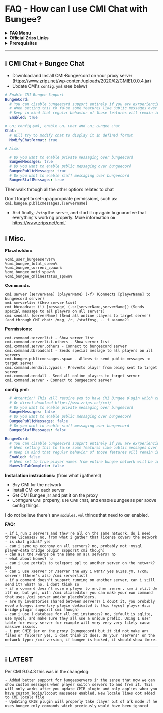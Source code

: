 # FAQ - How can I use CMI Chat with Bungee?

<topMenu>
<details>
    <summary><strong>FAQ Menu</strong></summary>
    <p>
     • <a href="https://faq.cmi.support/bungee">Bungeecord-Info</a>, 
     • <a href="https://faq.cmi.support/chance">Chance-Example</a>, 
     • <a href="https://faq.cmi.support/format">Chat-Format</a>, 
     • <a href="https://faq.cmi.support/chat">Chat-Manager</a>, 
     • <a href="https://faq.cmi.support/chatfilter">Chat-Filter</a>, 
     • <a href="https://faq.cmi.support/chatrooms">Chat-Rooms</a>, 
     • <a href="https://faq.cmi.support/commands">Commands-Manager</a>, 
     • <a href="https://faq.cmi.support/joinleave">Custom-Join-Leave</a>, 
     • <a href="https://faq.cmi.support/economy">Economy-Manager</a>, 
     • <a href="https://faq.cmi.support/ext-cmds">Extending-Commands</a>, 
     • <a href="https://faq.cmi.support/gettingstarted">Getting-Started</a>, 
     • <a href="https://faq.cmi.support/glow">Glow</a>, 
     • <a href="https://faq.cmi.support/help">Custom-Help</a>, 
     • <a href="https://faq.cmi.support/hexcolors">Hex-Colors</a>, 
     • <a href="https://faq.cmi.support/import">Importing-Data</a>, 
     • <a href="https://faq.cmi.support/library">CMILib</a>, 
     • <a href="https://faq.cmi.support/prefix">LuckPerms-Prefix</a>, 
     • <a href="https://faq.cmi.support/migrate">Migrate-Database</a>, 
     • <a href="https://faq.cmi.support/mode-stuck">Mode-Stuck</a>, 
     • <a href="https://faq.cmi.support/more-msg-cmds">More-Msg-Commands</a>, 
     • <a href="https://faq.cmi.support/motd">MOTD</a>, 
     • <a href="https://faq.cmi.support/params">Parameters</a>, 
     • <a href="https://faq.cmi.support/ranks">Ranks</a>, 
     • <a href="https://faq.cmi.support/rules">Custom-Rules</a>, 
     • <a href="https://faq.cmi.support/running">Running-CMI</a>, 
     • <a href="https://faq.cmi.support/safety">Safety-Tips</a>, 
     • <a href="https://faq.cmi.support/social">Social-Addon</a>, 
     • <a href="https://faq.cmi.support/specialized">Specialized-Cmds</a>, 
     • <a href="https://faq.cmi.support/toggle">Toggle-Example</a>, 
     • <a href="https://faq.cmi.support/trash">Trash</a>, 
     • <a href="https://faq.cmi.support/votes">Vote-Manager</a>.
    </p>
</details>

<details>
    <summary><strong>Official Zrips Links</strong></summary>
    <p>
     • <a href="https://zrips.net/">Zrips Website</a>
     <pre>https://www.zrips.net/<br>The official website, wiki/documentation/information</pre>
     • <a href="https://discord.gg/dDMamN4">Zrips Discord</a>
     <pre>https://discord.gg/dDMamN4<br>The official Discord community, member-driven support</pre>
     • <a href="https://github.com/Zrips/">Zrips Github</a>
     <pre>https://github.com/Zrips<br>The place for bug reports and feature suggestions</pre>
    </p>
</details>

<details>
    <summary><strong>Prerequisites</strong></summary>
    <ul>
        <li><a href="https://www.spigotmc.org/resources/3742/">Buy and Download CMI</a> (premium plugin)
         <pre>https://www.spigotmc.org/resources/3742/<br>Get the CMI plugin if you haven't already, and then Install it on all your servers</pre></li>
        <li><a href="https://www.spigotmc.org/resources/87610/">Also Download CMILib</a> (free library) (<a href="https://github.com/mrfdev/CMI/edit/master/Resources/FAQ/cmi-library.md">more info</a>)
         <pre>https://www.spigotmc.org/resources/87610/<br>All Zrips plugins require the CMILib .jar file. Get it and also put it on all your servers.</pre></li>
        <li>All my FAQ pages have been written for Spigot / Paper 1.17.1 and CMI 9.0.6.x or newer.</li>
        <li>The mrfdev github page is not an official resource, we're sharing our knowledge as a courtesy.</li>
        <li>I am a team member on the Zrips Discord, this does not mean what I say is official.</li>
    </ul>
</details>
</topMenu>

---

## <g-emoji class="g-emoji" alias="information_source" fallback-src="https://github.githubassets.com/images/icons/emoji/unicode/2139.png">ℹ️</g-emoji> CMI Chat + Bungee Chat

- Download and Install CMI-Bungeecord on your proxy server (<https://www.zrips.net/wp-content/uploads/2020/02/CMIB1.0.0.4.jar>)
- Update CMI's `config.yml` (see below)
```yaml
# Enable CMI Bungee Support 
BungeeCord:
  # You can disable bungeecord support entirely if you are exrperiencing issues with it
  # When setting this to false some features like public messages over bungee cord, private messages over bungeecord, portals over bungecoord and other features will stop working
  # Keep in mind that regular behavior of those features will remain intacted
  Enabled: true

# CMI config.yml, enable CMI Chat and CMI Bungee Chat
Chat:
  # Will try to modify chat to display it in defined format
  ModifyChatFormat: true

# Also:

  # Do you want to enable private messaging over bungeecord
  BungeeMessages: true
  # Do you want to enable public messaging over bungeecord
  BungeePublicMessages: true
  # Do you want to enable staff messaging over bungeecord
  BungeeStaffMessages: true
```
Then walk through all the other options related to chat. 

Don't forget to set-up appropriate permissions, such as:
`cmi.bungee.publicmessages.[servername]`


- And finally; `/stop` the server, and start it up again to guarantee that everything's working properly. More information on <https://www.zrips.net/cmi/>

## <g-emoji class="g-emoji" alias="information_source" fallback-src="https://github.githubassets.com/images/icons/emoji/unicode/2139.png">ℹ️</g-emoji> Misc.

**Placeholders:**
```
%cmi_user_bungeeserver%
%cmi_bungee_total_spawn%
%cmi_bungee_current_spawn%
%cmi_bungee_motd_spawn%
%cmi_bungee_onlinestatus_spawn%
```

**Commands:**
```
cmi server [serverName] (playerName) (-f) (Connects [playerName] to bungeecord server)
cmi serverlist (Show server list)
cmi bbroadcast (!) [message] (-s:[serverName,serverName]) (Sends special message to all players on all servers)
cmi sendall [serverName] (Send all online players to target server)
(and through CMI chat: /msg, /r, /staffmsg, .. i assume?)
```

**Permissions:**
```
cmi.command.serverlist - Show server list
cmi.command.serverlist.others - Show server list
cmi.command.server.others - Connect to bungeecord server
cmi.command.bbroadcast - Sends special message to all players on all servers
cmi.bungee.publicmessages.spawn - Allows to send public messages to target server
cmi.command.sendall.bypass - Prevents player from being sent to target server
cmi.command.sendall - Send all online players to target server
cmi.command.server - Connect to bungeecord server
```

**config.yml:**
```yaml
  # Attention! This will require you to have CMI Bungee plugin which can be found at zrips.net
  # Or direct download https://www.zrips.net/cmi/
  # Do you want to enable private messaging over bungeecord
  BungeeMessages: false
  # Do you want to enable public messaging over bungeecord
  BungeePublicMessages: false
  # Do you want to enable staff messaging over bungeecord
  BungeeStaffMessages: false

BungeeCord:
  # You can disable bungeecord support entirely if you are exrperiencing issues with it
  # When setting this to false some features like public messages over bungee cord, private messages over bungeecord, portals over bungecoord and other features will stop working
  # Keep in mind that regular behavior of those features will remain intacted
  Enabled: false
  # When set to true player names from entire bungee network will be included into tab complete
  NamesInTabComplete: false
```

**Installation instructions:** (from what i gathered)
- Buy CMI for the network
- Install CMI on each server
- Get CMI Bungee jar and put it on the proxy
- Configure CMI properly, use CMI chat, and enable Bungee as per above config things.

I do not believe there's any `modules.yml` things that need to get enabled.

**FAQ:**
```
- if i run 3 servers and they're all on the same network, do i need three licenses? no, from what i gather that license covers the network
- is chat global? yes
- can i sync up economy on all servers? no, probably not (mysql player-data bridge plugin supporst cmi though)
- can all the /warps be the same on all servers? no
- what about homes? no
- can i use portals to teleport ppl to another server on the network? yes
- can i use /server or /server the way i want? yes alias.yml (/cmi server) (there's also /cmi serverlist)
- if a command doesn't support running on another server, can i still send it? what? no, i dont think so
- if a command doesn't move a player to another server, can i still do it? no, but yes, with /cmi aliaseditor you can make your own command that uses /cmi server and/or placeholders.
- are my inventories shared between servers? i doubt it, you probably need a bungee-inventory plugin dedicated to this (mysql player-data bridge plugin supporst cmi though)
- can i use 1 database for all cmi instances? no, default is sqlite, use mysql, and make sure they all use a unique prefix. Using 1 user table for every server for example will very very very likely cause massive issues.
- i put CMIB jar on the proxy (bungeecord) but it did not make any files or folders? yes, i dont think it does. On your 'servers' on the network type: /cmi version, if bungee is hooked, it should show there.
```

---

## <g-emoji class="g-emoji" alias="information_source" fallback-src="https://github.githubassets.com/images/icons/emoji/unicode/2139.png">ℹ️</g-emoji> LATEST
Per CMI 9.0.4.3 this was in the changelog:
```
- Added better support for bungeeservers in the sense that now we can show custom messages when player switch servers to and from it. This will only works after you update CMIB plugin and only applies when you have custom login/logout messages enabled. New locale lines got added to CMI locale file
- Updating CMIB plugin will properly take player out of afk mode if he uses bungee only commands which previously would have been ignored
```
